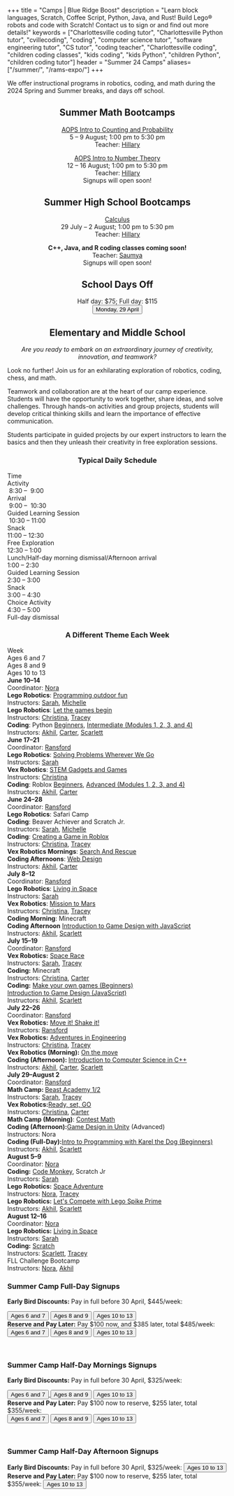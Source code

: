 +++
title = "Camps | Blue Ridge Boost"
description = "Learn block languages, Scratch, Coffee Script, Python, Java, and Rust! Build Lego&reg; robots and code with Scratch! Contact us to sign or and find out more details!"
keywords = ["Charlottesville coding tutor", "Charlottesville Python tutor", "cvillecoding", "coding", "computer science tutor", "software engineering tutor", "CS tutor", "coding teacher", "Charlottesville coding", "children coding classes", "kids coding", "kids Python", "children Python", "children coding tutor"]
header = "Summer 24 Camps"
aliases=["/summer/", "/rams-expo/"]
+++

<div class="container">
    <div class="row  justify-content-center">
        <div class="col">
            <div class="vstack gap-3 px-2 pb-2 text-center">  
                <div class="lightnote">
                    We offer instructional programs in robotics, coding, and math during the 2024 Spring and Summer breaks, and days off school.
                </div>
            </div>
        </div>
    </div>
    <div class="smallgap"></div>
    <div class="row  justify-content-center">
        <div class="col"><center>
            <h2>Summer Math Bootcamps</h2>
            <a href="">AOPS Intro to Counting and Probability</a><br>
            5 &ndash; 9 August; 1:00 pm to 5:30 pm</br> 
            Teacher: <a href="/instructor#hillary">Hillary</a><br>
            <!-- <div class="buttons"><a href="https://spring-break-24.cheddarup.com"><button class="button-8s" role="button">Sign Up</button></a></div> -->
            <p></p>
            <a href="https://artofproblemsolving.com/store/book/intro-number-theory">AOPS Intro to Number Theory</a><br>
            12 &ndash; 16 August; 1:00 pm to 5:30 pm</br> 
            Teacher: <a href="/instructor#hillary">Hillary</a><br>
            Signups will open soon!
            </center>
        </div>
        <div class="col"><center>
            <h2>Summer High School Bootcamps</h2>
            <a href="">Calculus</a><br>
            29 July &ndash; 2 August; 1:00 pm to 5:30 pm</br> 
            Teacher: <a href="/instructor#hillary">Hillary</a><br>
            <p></p>
            <!-- <div class="buttons"><a href="https://spring-break-24.cheddarup.com"><button class="button-8s" role="button">Sign Up</button></a></div> -->
            <b>C++, Java, and R coding classes coming soon!</b><br> 
            Teacher: <a href="/instructor#saumya">Saumya</a><br>
            Signups will open soon!
            </center>
        </div>
        <div class="col"><center>
            <h2>School Days Off</h2>
            Half&nbsp;day: $75; Full&nbsp;day: $115<br> 
            <a href="https://April-29-2024.cheddarup.com"><button class="button-8s" role="button">Monday, 29 April</button></a></div></center>
        </div>
    </div>
</div>

<div class="container">
    <div class="row  justify-content-center">
        <div class="col">
            <h2><center>Elementary and Middle School</center></h2>
        </div>
    </div>
    <div class="row">
        <div class="col">
        <p align="center"><em>Are you ready to embark on an extraordinary journey of creativity, innovation, and teamwork?</em> 
        </p>
<div class="container">
    <div class="row pb-1">
        <div class="col-5">
        <p></p>
                <p>
        Look no further! Join us for an exhilarating exploration of robotics, coding, chess, and math. </p>
        <p>
        Teamwork and collaboration are at the heart of our camp experience. Students will have the opportunity to work together, share ideas, and solve challenges. Through hands-on activities and group projects, students will develop critical thinking skills and learn the importance of effective communication.
        </p>
        <p>
        Students participate in guided projects by our expert instructors to learn the basics and then they unleash their creativity in free exploration sessions.
        </p>
         </div>
        <div class="col-7">
            <div class="container p-0 m-0 b-0">
                <h3 align="center">Typical Daily Schedule</h3>
                <div class="row py-1 table-header">
                    <div class="col-5 text-center">Time</div>	
                    <div class="col-7">Activity</div>
                </div>
                <div class="row py-1">
                    <div class="col-5 text-center">&nbsp;8:30 &ndash; &nbsp;9:00</div>
                    <div class="col-7">Arrival</div>
                </div>
                <div class="row py-1 table-dark-row">
                    <div class="col-5 text-center">&nbsp;9:00 &ndash; &nbsp;10:30	</div>
                    <div class="col-7 ">Guided Learning Session</div>
                </div>
                <div class="row py-1">
                    <div class="col-5 text-center">&nbsp;10:30 &ndash; 11:00 </div>
                    <div class="col-7">Snack</div>
                </div>
                <div class="row py-1 table-dark-row">
                    <div class="col-5 text-center">11:00 &ndash; 12:30</div>	
                    <div class="col-7">Free Exploration</div>
                </div>
                <div class="row py-1">
                    <div class="col-5 text-center">12:30 &ndash; 1:00</div>
                    <div class="col-7">Lunch/Half-day morning dismissal/Afternoon arrival</div>
                </div>
                <div class="row py-1 table-dark-row">
                    <div class="col-5 text-center">1:00 &ndash; 2:30</div>	
                    <div class="col-7">Guided Learning Session</div>
                </div>
                <div class="row py-1">
                    <div class="col-5 text-center">2:30 &ndash; 3:00</div>	
                    <div class="col-7">Snack</div>
                </div>
                <div class="row py-1 table-dark-row">
                    <div class="col-5 text-center">3:00  &ndash;  4:30	</div>
                    <div class="col-7">Choice Activity</div>
                </div>
                <div class="row py-1">
                    <div class="col-5 text-center">4:30  &ndash;  5:00	</div>
                    <div class="col-7">Full-day dismissal</div>
                </div>
            </div>
        </div> <!-- inner container -->
    </div>
</div> <!-- outer container -->

<p></p>
<h3 align="center">A Different Theme Each Week</h3>
<div class="container">
    <div class="row table-header">
        <div class="col-2">Week</div>
        <div class="col-3">Ages 6 and 7</div>
        <div class="col-3">Ages 8 and 9</div>
        <div class="col-3">Ages 10 to 13</div>
    </div>
    <div class="row">
        <div class="col-2"><b>June 10&ndash;14</b><br>
        Coordinator: <a href="/instructor#nora">Nora</a></div>
        <div class="col-3"><b>Lego Robotics</b>: <a href="/camp/ages-6-7/lego-spike-essential-intro/">Programming outdoor fun</a><br>
        Instructors: <a href="/instructor#sarah">Sarah</a>, <a href="/instructor#michelle">Michelle</a></div>
        <div class="col-3"><b>Lego Robotics</b>: <a href="/camp/ages-8-9/lego-spike-prime-intro/">Let the games begin</a><br>
        Instructors: <a href="/instructor#christina">Christina</a>, <a href="/instructor#tracey">Tracey</a></div>
        <div class="col-3"><b>Coding</b>: Python <a href="/camp/ages-10-13/python-middle-school/">Beginners</a>, <a href="https://codehs.com/uploads/a1b13e8ac32256074175107c8441dbe7">Intermediate (Modules 1, 2, 3, and 4)</a><br>
        Instructors: <a href="/instructor#akhil">Akhil</a>, <a href="/instructor#carter">Carter</a>, <a href="/instructor#scarlett">Scarlett</a> </div>
    </div>
    <div class="row table-dark-row">
        <div class="col-2"><b>June 17&ndash;21</b>
        <br>Coordinator: <a href="/instructor#ransford">Ransford</a></div>
        <div class="col-3"><b>Lego Robotics</b>: <a href="https://assets.education.lego.com/v3/assets/blt293eea581807678a/bltc8cccdb56e3428c7/6254110e0609f351d03086f7/SPIKE_Essential_Solving_Problems_Wherever_We_Go_Advanced_Camp.pdf?locale=en-us">Solving Problems Wherever We Go</a><br>
        Instructors: <a href="/instructor#sarah">Sarah</a></div>
        <div class="col-3"><b>Vex Robotics</b>: <a href="https://camps.vex.com/run-a-camp/stem-gadgets-and-games-camp">STEM Gadgets and Games</a><br>
        Instructors: <a href="/instructor#christina">Christina</a></div>
        <div class="col-3"><b>Coding</b>: Roblox</b> <a href="https://codehs.com/uploads/d91cf67dc0a1f13a216dedb7362ab4a5">Beginners</a>, <a href="https://codehs.com/uploads/71cfbd350132a41d1084a79f42eb35f9">Advanced (Modules 1, 2, 3, and 4)</a> <br>
        Instructors: <a href="/instructor#akhil">Akhil</a>, <a href="/instructor#carter">Carter</a></div>
    </div>
    <div class="row">
        <div class="col-2"><b>June 24&ndash;28</b><br>Coordinator: <a href="/instructor#ransford">Ransford</a></div>
        <div class="col-3"><b>Lego Robotics</b>: Safari Camp<br>
        <b>Coding</b>: Beaver Achiever and Scratch Jr.<br>
        Instructors: <a href="/instructor#sarah">Sarah</a>, <a href="/instructor#michelle">Michelle</a></div>
        <div class="col-3"><b>Coding</b>: <a href="https://codehs.com/uploads/d91cf67dc0a1f13a216dedb7362ab4a5">Creating a Game in Roblox</a><br>
        Instructors: <a href="/instructor#christina">Christina</a>, <a href="/instructor#tracey">Tracey</a></div>
        <div class="col-3"><b>Vex Robotics Mornings</b>: <a href="https://camps.vex.com/run-a-camp/search-and-rescue-camp">Search And Rescue</a><br> 
        <b>Coding Afternoons</b>: <a href="https://codehs.com/uploads/d0e419afa5dcd7390aaa6aba70bb3e23">Web Design</a> <br>
        Instructors: <a href="/instructor#akhil">Akhil</a>, <a href="/instructor#carter">Carter</a></div>
        </div>
    </div>
    <div class="row table-dark-row">
        <div class="col-2"><b>July 8&ndash;12</b><br>Coordinator: <a href="/instructor#ransford">Ransford</a></div>
        <div class="col-3"><b>Lego Robotics</b>: <a href="https://assets.education.lego.com/v3/assets/blt293eea581807678a/blt1950fff047eafcaa/5f84018bed5ccb12e433c501/pdf-wedo_living-in-space_adv.pdf?locale=en-us">Living in Space</a><br>
        Instructors: <a href="/instructor#sarah">Sarah</a></div>
        <div class="col-3"><b>Vex Robotics</b>: <a href="https://camps.vex.com/run-a-camp/mission-to-mars">Mission to Mars</a><br>
        Instructors: <a href="/instructor#christina">Christina</a>, <a href="/instructor#tracey">Tracey</a></div>
        <div class="col-3"><b>Coding Morning</b>: Minecraft<br> 
        <b>Coding Afternoon</b> <a href="https://codehs.com/uploads/8dba2cd1be481145472397cda6ffcde8">Introduction to Game Design with JavaScript</a> <br>
        Instructors: <a href="/instructor#akhil">Akhil</a>, <a href="/instructor#scarlett">Scarlett</a></div>
    </div>
    <div class="row">
        <div class="col-2"><b>July 15&ndash;19</b><br>Coordinator: <a href="/instructor#ransford">Ransford</a></div>
        <div class="col-3"><b>Vex Robotics:</b> <a href="https://camps.vex.com/run-a-camp/123-space-race-camp">Space Race</a><br>
        Instructors: <a href="/instructor#sarah">Sarah</a>, <a href="/instructor#tracey">Tracey</a></div>
        <div class="col-3"><b>Coding:</b> Minecraft<br>
        Instructors: <a href="/instructor#christina">Christina</a>, <a href="/instructor#carter">Carter</a></div>
        <div class="col-3"><b>Coding:</b> <a href="https://www.codemonkey.com/courses/game-builder">Make your own games (Beginners)</a><br>
        <a href="https://codehs.com/uploads/8dba2cd1be481145472397cda6ffcde8">Introduction to Game Design (JavaScript)</a><br>
        Instructors: <a href="/instructor#akhil">Akhil</a>, <a href="/instructor#scarlett">Scarlett</a></div>
    </div>
    <div class="row table-dark-row">
        <div class="col-2"><b>July 22&ndash;26</b><br>Coordinator: <a href="/instructor#ransford">Ransford</a></div>
        <div class="col-3"><b>Vex Robotics:</b> <a href="https://camps.vex.com/run-a-camp/123-move-it-shake-it-camp">Move it! Shake it!</a><br>
        Instructors: <a href="/instructor#ransford">Ransford</a></div>
        <div class="col-3"><b>Vex Robotics:</b> <a href="https://camps.vex.com/run-a-camp/adventures-in-engineering-camp">Adventures in Engineering</a><br>
        Instructors: <a href="/instructor#christina">Christina</a>, <a href="/instructor#tracey">Tracey</a></div>
        <div class="col-3"><b>Vex Robotics (Morning):</b> <a href="https://camps.vex.com/run-a-camp/on-the-move-camp">On the move</a><br>
        <b>Coding (Afternoon): </b> <a href="https://codehs.com/uploads/700ed8146df634c2d1d05e5d621cc4b6">Introduction to Computer Science in C++</a><br>
        Instructors: <a href="/instructor#akhil">Akhil</a>, <a href="/instructor#carter">Carter</a>, <a href="/instructor#scarlett">Scarlett</a></div>
    </div>
    <div class="row">
        <div class="col-2"><b>July 29&ndash;August 2</b><br>Coordinator: <a href="/instructor#ransford">Ransford</a></div>
        <div class="col-3"><b>Math Camp: </b> <a href="https://beastacademy.com/">Beast Academy 1/2</a>
        <br>Instructors: <a href="/instructor#sarah">Sarah</a>, <a href="/instructor#tracey">Tracey</a>
        </div>
        <div class="col-3"><b>Vex Robotics:</b><a href="https://camps.vex.com/run-a-camp/ready-set-go-camp ">Ready, set, GO</a><br>
        Instructors: <a href="/instructor#christina">Christina</a>, <a href="/instructor#carter">Carter</a></div>
        <div class="col-3"><b>Math Camp (Morning)</b>: <a href="https://artofproblemsolving.com/store/book/aops-vol1">Contest Math</a><br>
        <b>Coding (Afternoon):</b><a href="https://codehs.com/uploads/f2d9dbb4255ffeef85ca15b66c0a7fb6">Game Design in Unity</a> (Advanced)<br>
        Instructors: Nora<br>
        <b>Coding (Full-Day):</b><a href="https://codehs.com/uploads/6e072b1e99eee8faaf2144b0dfbc7574">Intro to Programming with Karel the Dog (Beginners)</a><br>
        Instructors:  <a href="/instructor#akhil">Akhil</a>, <a href="/instructor#scarlett">Scarlett</a></div>
    </div>
    <div class="row table-dark-row">
        <div class="col-2"><b>August 5&ndash;9</b><br>
        Coordinator: <a href="/instructor#nora">Nora</a></div>
        <div class="col-3"><b>Coding:</b> <a href="/class/coding/kindergarten">Code Monkey</a>, Scratch Jr
        <br>Instructors: <a href="/instructor#sarah">Sarah</a></div>
        <div class="col-3"><b>Lego Robotics:</b> <a href="https://www.fllcasts.com/courses/226-robotics-with-lego-spike-prime-level-a1">Space Adventure</a><br>
        Instructors: <a href="/instructor#nora">Nora</a>, <a href="/instructor#tracey">Tracey</a></div>
        <div class="col-3"><b>Lego Robotics:</b> <a href="https://assets.education.lego.com/v3/assets/blt293eea581807678a/blt06538c349bfd32f1/637348fca32209106e8b1352/SPIKE_Prime_Lets_Compete_Adv_2022.pdf?locale=en-us">Let's Compete with Lego Spike Prime</a><br>
        Instructors: <a href="/instructor#akhil">Akhil</a>, <a href="/instructor#scarlett">Scarlett</a></div>
    </div>
    <div class="row">
        <div class="col-2"><b>August 12&ndash;16</b>
        <br>Coordinator: <a href="/instructor#nora">Nora</a></div>
        <div class="col-3"><b>Lego Robotics:</b> <a href="https://assets.education.lego.com/v3/assets/blt293eea581807678a/blt1950fff047eafcaa/5f84018bed5ccb12e433c501/pdf-wedo_living-in-space_adv.pdf?locale=en-us">Living in Space</a>
        <br>Instructors: <a href="/instructor#sarah">Sarah</a></div>
        <div class="col-3"><b>Coding:</b> <a href="/class/coding/scratch">Scratch</a><br>
        Instructors: <a href="/instructor#scarlett">Scarlett</a>, <a href="/instructor#tracey">Tracey</a></div>
        <div class="col-3">FLL Challenge Bootcamp<br>
        Instructors: <a href="/instructor#nora">Nora</a>, <a href="/instructor#akhil">Akhil</a></div>
    </div>
</div>


<p></p>
<p>
<h3>Summer Camp Full-Day Signups</h3> 

<b>Early Bird Discounts:</b> Pay in full before 30 April, $445/week:</b>
<div class="buttons"> 
<a href="https://summer-24-ages-6-to-7-full-day.cheddarup.com"><button class="button-8s" role="button">Ages 6 and 7</button></a>
<a href="https://summer-24-ages-8-to-10-full-day.cheddarup.com"><button class="button-8s" role="button">Ages 8 and 9</button></a>
<a href="https://summer-24-ages-10-to-13-full-day.cheddarup.com"><button class="button-8s" role="button">Ages 10 to 13</button></a><br>
</div>
<b>Reserve and Pay Later:</b> Pay $100 now, and $385 later, total $485/week:</b>
<div class="buttons">
<a href="https://summer-24-ages-6-and-7-full-day-deposit.cheddarup.com"><button class="button-8s" role="button">Ages 6 and 7</button></a>  <a href="https://summer-24-ages-8-and-9-full-day-deposit.cheddarup.com"><button class="button-8s" role="button">Ages 8 and 9</button></a> <a href="https://summer-24-ages-10-to-13-full-day-deposit.cheddarup.com"><button class="button-8s" role="button">Ages 10 to 13</button></a><br>
</div>
<p align="center">
<br>
</p>
<h3>Summer Camp Half-Day Mornings Signups</h3>

<B>Early Bird Discounts:</b> Pay in full before 30 April, $325/week:
<div class="buttons"> <a href="https://summer-24-ages-6-and-7-half-day.cheddarup.com"><button class="button-8s" role="button">Ages 6 and 7</button>
<a href="https://summer-24-ages-8-to-10-half-day.cheddarup.com"><button class="button-8s" role="button">Ages 8 and 9</button></a> <a href="https://summer-24-ages-10-to-13-half-day.cheddarup.com"><button class="button-8s" role="button">Ages 10 to 13</button></a>
</div>
<b>Reserve and Pay Later:</b> Pay $100 now to reserve, $255 later, total $355/week:
<div class="buttons"> 
<a href="https://summer-24-ages-6-and-7-half-day-deposit.cheddarup.com"><button class="button-8s" role="button">Ages 6 and 7</button></a>
 <a href="https://summer-24-ages-8-and-9-half-day-deposit.cheddarup.com"><button class="button-8s" role="button">Ages 8 and 9</button></a>
<a href="https://summer-24-ages-10-to-13-half-day-deposit.cheddarup.com"><button class="button-8s" role="button">Ages 10 to 13</button></a>
                </div>


<p align="center">
<br>
</p>
<h3>Summer Camp Half-Day Afternoon Signups</h3>

<B>Early Bird Discounts:</b> Pay in full before 30 April, $325/week:
 <a href="https://summer-24-ages-10-to-13-half-day-afternoon.cheddarup.com"><button class="button-8s" role="button">Ages 10 to 13</button></a>
<br>
<b>Reserve and Pay Later:</b> Pay $100 now to reserve, $255 later, total $355/week:
<a href="https://summer-24-ages-10-to-13-half-day-afernoon-deposit.cheddarup.com"><button class="button-8s" role="button">Ages 10 to 13</button></a>
            </div>
        </div>
    </div>
</div>